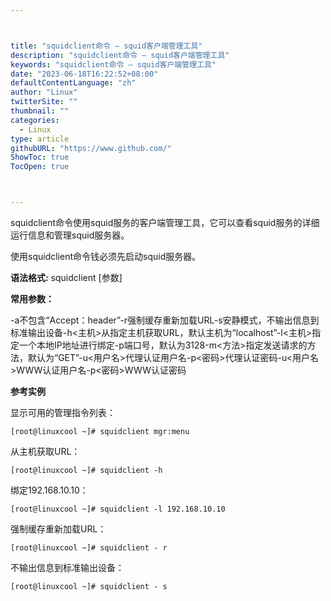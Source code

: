 ```yaml
---



title: "squidclient命令 – squid客户端管理工具"
description: "squidclient命令 – squid客户端管理工具"
keywords: "squidclient命令 – squid客户端管理工具"
date: "2023-06-18T16:22:52+08:00"
defaultContentLanguage: "zh"
author: "Linux"
twitterSite: ""
thumbnail: ""
categories:
  - Linux
type: article
githubURL: "https://www.github.com/"
ShowToc: true
TocOpen: true



---
```


squidclient命令使用squid服务的客户端管理工具，它可以查看squid服务的详细运行信息和管理squid服务器。

使用squidclient命令钱必须先启动squid服务器。

**语法格式:** squidclient [参数]

**常用参数：**

-a不包含“Accept：header”-r强制缓存重新加载URL-s安静模式，不输出信息到标准输出设备-h<主机>从指定主机获取URL，默认主机为“localhost”-l<主机>指定一个本地IP地址进行绑定-p端口号，默认为3128-m<方法>指定发送请求的方法，默认为“GET”-u<用户名>代理认证用户名-p<密码>代理认证密码-u<用户名>WWW认证用户名-p<密码>WWW认证密码

**参考实例**

显示可用的管理指令列表：

```
[root@linuxcool ~]# squidclient mgr:menu
```

从主机获取URL：

```
[root@linuxcool ~]# squidclient -h
```

绑定192.168.10.10：

```
[root@linuxcool ~]# squidclient -l 192.168.10.10
```

强制缓存重新加载URL：

```
[root@linuxcool ~]# squidclient - r
```

不输出信息到标准输出设备：

```
[root@linuxcool ~]# squidclient - s
```